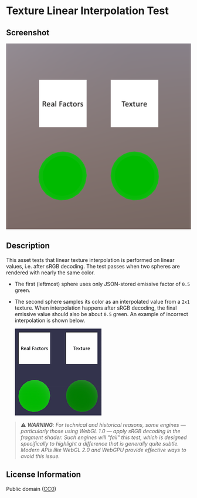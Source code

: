 # Texture Linear Interpolation Test

## Screenshot

![screenshot](screenshot/screenshot.png)

## Description

This asset tests that linear texture interpolation is performed on linear values, i.e. after sRGB decoding. The test passes when two spheres are rendered with nearly the same color.

* The first (leftmost) sphere uses only JSON-stored emissive factor of `0.5` green.

* The second sphere samples its color as an interpolated value from a `2x1` texture. When interpolation happens after sRGB decoding, the final emissive value should also be about `0.5` green. An example of incorrect interpolation is shown below.

  ![incorrect](screenshot/incorrect.png)
  
> ⚠️ _**WARNING**: For technical and historical reasons, some engines — particularly those using WebGL 1.0 — apply sRGB decoding in the fragment shader. Such engines will "fail" this test, which is designed specifically to highlight a difference that is generally quite subtle. Modern APIs like WebGL 2.0 and WebGPU provide effective ways to avoid this issue._

## License Information

Public domain ([CC0](https://creativecommons.org/publicdomain/zero/1.0/))
